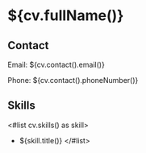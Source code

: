 # ${cv.fullName()}

## Contact
Email: ${cv.contact().email()}

Phone: ${cv.contact().phoneNumber()}

## Skills
<#list cv.skills() as skill>
- ${skill.title()}
</#list>
